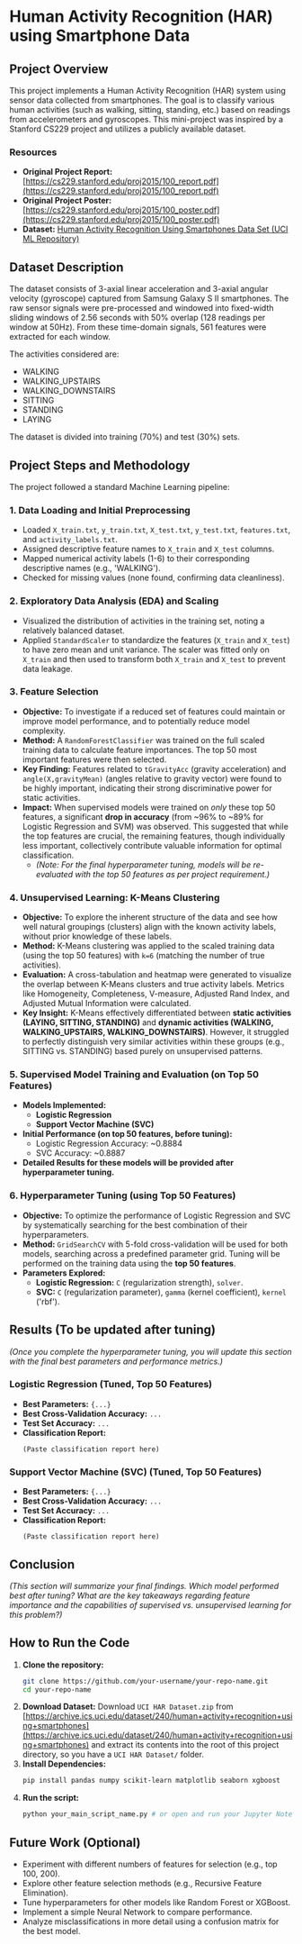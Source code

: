 # Human Activity Recognition (HAR) using Smartphone Data

## Project Overview

This project implements a Human Activity Recognition (HAR) system using sensor data collected from smartphones. The goal is to classify various human activities (such as walking, sitting, standing, etc.) based on readings from accelerometers and gyroscopes. This mini-project was inspired by a Stanford CS229 project and utilizes a publicly available dataset.

### Resources
*   **Original Project Report:** [https://cs229.stanford.edu/proj2015/100_report.pdf](https://cs229.stanford.edu/proj2015/100_report.pdf)
*   **Original Project Poster:** [https://cs229.stanford.edu/proj2015/100_poster.pdf](https://cs229.stanford.edu/proj2015/100_poster.pdf)
*   **Dataset:** [Human Activity Recognition Using Smartphones Data Set (UCI ML Repository)](https://archive.ics.uci.edu/dataset/240/human+activity+recognition+using+smartphones)

## Dataset Description

The dataset consists of 3-axial linear acceleration and 3-axial angular velocity (gyroscope) captured from Samsung Galaxy S II smartphones. The raw sensor signals were pre-processed and windowed into fixed-width sliding windows of 2.56 seconds with 50% overlap (128 readings per window at 50Hz). From these time-domain signals, 561 features were extracted for each window.

The activities considered are:
*   WALKING
*   WALKING_UPSTAIRS
*   WALKING_DOWNSTAIRS
*   SITTING
*   STANDING
*   LAYING

The dataset is divided into training (70%) and test (30%) sets.

## Project Steps and Methodology

The project followed a standard Machine Learning pipeline:

### 1. Data Loading and Initial Preprocessing
*   Loaded `X_train.txt`, `y_train.txt`, `X_test.txt`, `y_test.txt`, `features.txt`, and `activity_labels.txt`.
*   Assigned descriptive feature names to `X_train` and `X_test` columns.
*   Mapped numerical activity labels (1-6) to their corresponding descriptive names (e.g., 'WALKING').
*   Checked for missing values (none found, confirming data cleanliness).

### 2. Exploratory Data Analysis (EDA) and Scaling
*   Visualized the distribution of activities in the training set, noting a relatively balanced dataset.
*   Applied `StandardScaler` to standardize the features (`X_train` and `X_test`) to have zero mean and unit variance. The scaler was fitted only on `X_train` and then used to transform both `X_train` and `X_test` to prevent data leakage.

### 3. Feature Selection
*   **Objective:** To investigate if a reduced set of features could maintain or improve model performance, and to potentially reduce model complexity.
*   **Method:** A `RandomForestClassifier` was trained on the full scaled training data to calculate feature importances. The top 50 most important features were then selected.
*   **Key Finding:** Features related to `tGravityAcc` (gravity acceleration) and `angle(X,gravityMean)` (angles relative to gravity vector) were found to be highly important, indicating their strong discriminative power for static activities.
*   **Impact:** When supervised models were trained on *only* these top 50 features, a significant **drop in accuracy** (from ~96% to ~89% for Logistic Regression and SVM) was observed. This suggested that while the top features are crucial, the remaining features, though individually less important, collectively contribute valuable information for optimal classification.
    *   *(Note: For the final hyperparameter tuning, models will be re-evaluated with the top 50 features as per project requirement.)*

### 4. Unsupervised Learning: K-Means Clustering
*   **Objective:** To explore the inherent structure of the data and see how well natural groupings (clusters) align with the known activity labels, without prior knowledge of these labels.
*   **Method:** K-Means clustering was applied to the scaled training data (using the top 50 features) with `k=6` (matching the number of true activities).
*   **Evaluation:** A cross-tabulation and heatmap were generated to visualize the overlap between K-Means clusters and true activity labels. Metrics like Homogeneity, Completeness, V-measure, Adjusted Rand Index, and Adjusted Mutual Information were calculated.
*   **Key Insight:** K-Means effectively differentiated between **static activities (LAYING, SITTING, STANDING)** and **dynamic activities (WALKING, WALKING_UPSTAIRS, WALKING_DOWNSTAIRS)**. However, it struggled to perfectly distinguish very similar activities within these groups (e.g., SITTING vs. STANDING) based purely on unsupervised patterns.

### 5. Supervised Model Training and Evaluation (on Top 50 Features)
*   **Models Implemented:**
    *   **Logistic Regression**
    *   **Support Vector Machine (SVC)**
*   **Initial Performance (on top 50 features, before tuning):**
    *   Logistic Regression Accuracy: ~0.8884
    *   SVC Accuracy: ~0.8887
*   **Detailed Results for these models will be provided after hyperparameter tuning.**

### 6. Hyperparameter Tuning (using Top 50 Features)
*   **Objective:** To optimize the performance of Logistic Regression and SVC by systematically searching for the best combination of their hyperparameters.
*   **Method:** `GridSearchCV` with 5-fold cross-validation will be used for both models, searching across a predefined parameter grid. Tuning will be performed on the training data using the **top 50 features**.
*   **Parameters Explored:**
    *   **Logistic Regression:** `C` (regularization strength), `solver`.
    *   **SVC:** `C` (regularization parameter), `gamma` (kernel coefficient), `kernel` ('rbf').

## Results (To be updated after tuning)

*(Once you complete the hyperparameter tuning, you will update this section with the final best parameters and performance metrics.)*

### Logistic Regression (Tuned, Top 50 Features)
*   **Best Parameters:** `{...}`
*   **Best Cross-Validation Accuracy:** `...`
*   **Test Set Accuracy:** `...`
*   **Classification Report:**
    ```
    (Paste classification report here)
    ```

### Support Vector Machine (SVC) (Tuned, Top 50 Features)
*   **Best Parameters:** `{...}`
*   **Best Cross-Validation Accuracy:** `...`
*   **Test Set Accuracy:** `...`
*   **Classification Report:**
    ```
    (Paste classification report here)
    ```

## Conclusion

*(This section will summarize your final findings. Which model performed best after tuning? What are the key takeaways regarding feature importance and the capabilities of supervised vs. unsupervised learning for this problem?)*

## How to Run the Code

1.  **Clone the repository:**
    ```bash
    git clone https://github.com/your-username/your-repo-name.git
    cd your-repo-name
    ```
2.  **Download Dataset:** Download `UCI HAR Dataset.zip` from [https://archive.ics.uci.edu/dataset/240/human+activity+recognition+using+smartphones](https://archive.ics.uci.edu/dataset/240/human+activity+recognition+using+smartphones) and extract its contents into the root of this project directory, so you have a `UCI HAR Dataset/` folder.
3.  **Install Dependencies:**
    ```bash
    pip install pandas numpy scikit-learn matplotlib seaborn xgboost
    ```
4.  **Run the script:**
    ```bash
    python your_main_script_name.py # or open and run your Jupyter Notebook
    ```

## Future Work (Optional)

*   Experiment with different numbers of features for selection (e.g., top 100, 200).
*   Explore other feature selection methods (e.g., Recursive Feature Elimination).
*   Tune hyperparameters for other models like Random Forest or XGBoost.
*   Implement a simple Neural Network to compare performance.
*   Analyze misclassifications in more detail using a confusion matrix for the best model.

